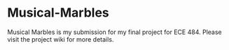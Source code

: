 # Musical-Marbles
Musical Marbles is my submission for my final project for ECE 484.
Please visit the project wiki for more details.
